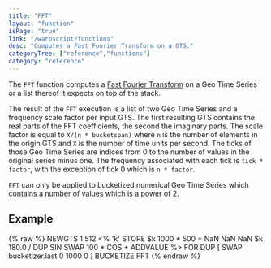 ```yaml
---
title: "FFT"
layout: "function"
isPage: "true"
link: "/warpscript/functions"
desc: "Computes a Fast Fourier Transform on a GTS."
categoryTree: ["reference","functions"]
category: "reference"
---
```

 
The `FFT` function computes a [Fast Fourier Transform](https://en.wikipedia.org/wiki/Fast_Fourier_transform) on a Geo Time Series or a list thereof it expects on top of the stack.

The result of the `FFT` execution is a list of two Geo Time Series and a frequency scale factor per input GTS. The first resulting GTS contains the real parts of the FFT coefficients, the second the imaginary parts. The scale factor is equal to `X/(n * bucketspan)` where `n` is the number of elements in the origin GTS and `X` is the number of time units per second. The ticks of those Geo Time Series are indices from 0 to the number of values in the original series minus one. The frequency associated with each tick is `tick * factor`, with the exception of tick 0 which is `n * factor`.

`FFT` can only be applied to bucketized numerical Geo Time Series which contains a number of values which is a power of 2.

## Example ##

{% raw %}
<warp10-warpscript-widget backend="{{backend}}"  exec-endpoint="{{execEndpoint}}">NEWGTS
1 512
<% 'k' STORE $k 1000 * 500 + NaN NaN NaN $k 180.0 / DUP SIN SWAP 100 * COS + ADDVALUE %>
FOR
DUP
[ SWAP bucketizer.last 0 1000 0 ] BUCKETIZE
FFT
</warp10-warpscript-widget>
{% endraw %}        
